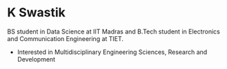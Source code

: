# K Swastik

BS student in Data Science at IIT Madras and B.Tech student in Electronics and Communication Engineering at TIET.

* Interested in Multidisciplinary Engineering Sciences, Research and Development
